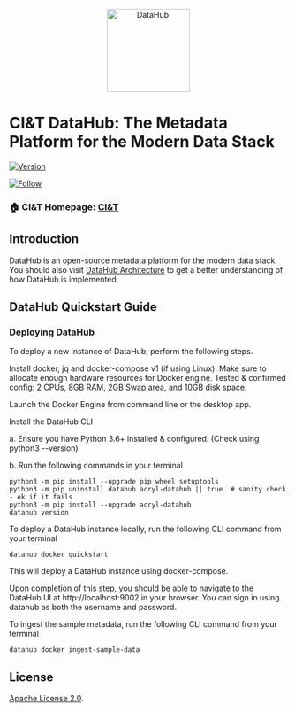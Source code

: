 <!--HOSTED_DOCS_ONLY
import useBaseUrl from '@docusaurus/useBaseUrl';

export const Logo = (props) => {
  return (
    <div style={{ display: "flex", justifyContent: "center", padding: "20px" }}>
      <img
        height="150"
        alt="CI&T"
        src={useBaseUrl("https://ciandt.com/themes/custom/ciandt_theme/logo.svg")}
        {...props}
      />
    </div>
  );
};

<Logo />

<!--
HOSTED_DOCS_ONLY-->
<p align="center">
<img alt="DataHub" src="https://ciandt.com/themes/custom/ciandt_theme/logo.svg" height="150" />
</p>
<!-- -->

# CI&T DataHub: The Metadata Platform for the Modern Data Stack
[![Version](https://img.shields.io/github/v/release/datahub-project/datahub?include_prereleases)](https://github.com/datahub-project/datahub/releases/latest)

[![Follow](https://img.shields.io/twitter/follow/ciandt?label=Follow&style=social)](https://twitter.com/ciandt)
### 🏠 CI&T Homepage: [CI&T](https://ciandt.com/br/pt-br)



## Introduction

DataHub is an open-source metadata platform for the modern data stack. You should also visit [DataHub Architecture](docs/architecture/architecture.md) to get a better understanding of how DataHub is implemented.

## DataHub Quickstart Guide
### Deploying DataHub
To deploy a new instance of DataHub, perform the following steps.

Install docker, jq and docker-compose v1 (if using Linux). Make sure to allocate enough hardware resources for Docker engine. Tested & confirmed config: 2 CPUs, 8GB RAM, 2GB Swap area, and 10GB disk space.

Launch the Docker Engine from command line or the desktop app.

Install the DataHub CLI

a. Ensure you have Python 3.6+ installed & configured. (Check using python3 --version)

b. Run the following commands in your terminal

```
python3 -m pip install --upgrade pip wheel setuptools
python3 -m pip uninstall datahub acryl-datahub || true  # sanity check - ok if it fails
python3 -m pip install --upgrade acryl-datahub
datahub version
```

To deploy a DataHub instance locally, run the following CLI command from your terminal

```
datahub docker quickstart
```

This will deploy a DataHub instance using docker-compose.

Upon completion of this step, you should be able to navigate to the DataHub UI at http://localhost:9002 in your browser. You can sign in using datahub as both the username and password.

To ingest the sample metadata, run the following CLI command from your terminal

```
datahub docker ingest-sample-data
```

## License

[Apache License 2.0](./LICENSE).
